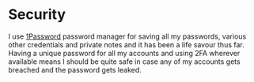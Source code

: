 # Security
I use [1Password](https://1password.com/) password manager for saving all my passwords, various other credentials and private notes and it has been a life savour thus far. Having a unique password for all my accounts and using 2FA wherever available means I should be quite safe in case any of my accounts gets breached and the password gets leaked.

